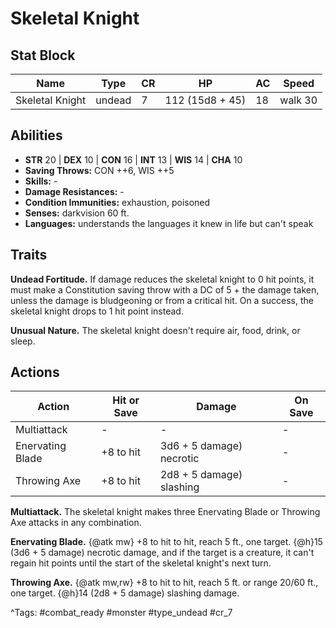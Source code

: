 # Skeletal Knight

## Stat Block

| Name | Type | CR | HP | AC | Speed |
|------|------|----|----|----|-------|
| Skeletal Knight | undead | 7 | 112 (15d8 + 45) | 18 | walk 30 |

## Abilities

- **STR** 20 | **DEX** 10 | **CON** 16 | **INT** 13 | **WIS** 14 | **CHA** 10
- **Saving Throws:** CON ++6, WIS ++5  
- **Skills:** -  
- **Damage Resistances:** -  
- **Condition Immunities:** exhaustion, poisoned  
- **Senses:** darkvision 60 ft.  
- **Languages:** understands the languages it knew in life but can't speak

## Traits

**Undead Fortitude.** If damage reduces the skeletal knight to 0 hit points, it must make a Constitution saving throw with a DC of 5 + the damage taken, unless the damage is bludgeoning or from a critical hit. On a success, the skeletal knight drops to 1 hit point instead.

**Unusual Nature.** The skeletal knight doesn't require air, food, drink, or sleep.


## Actions

| Action | Hit or Save | Damage | On Save |
|--------|--------------|--------|----------|
| Multiattack | - | - | - |
| Enervating Blade | +8 to hit | 3d6 + 5 damage) necrotic | - |
| Throwing Axe | +8 to hit | 2d8 + 5 damage) slashing | - |

**Multiattack.** The skeletal knight makes three Enervating Blade or Throwing Axe attacks in any combination.

**Enervating Blade.** {@atk mw} +8 to hit to hit, reach 5 ft., one target. {@h}15 (3d6 + 5 damage) necrotic damage, and if the target is a creature, it can't regain hit points until the start of the skeletal knight's next turn.

**Throwing Axe.** {@atk mw,rw} +8 to hit to hit, reach 5 ft. or range 20/60 ft., one target. {@h}14 (2d8 + 5 damage) slashing damage.


^Tags: #combat_ready #monster #type_undead #cr_7